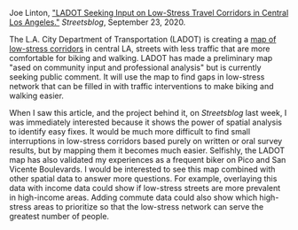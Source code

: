 Joe Linton, ["LADOT Seeking Input on Low-Stress Travel Corridors in Central Los Angeles."](https://la.streetsblog.org/2020/09/23/ladot-seeking-input-on-low-stress-travel-corridors-in-central-los-angeles/) *Streetsblog*, September 23, 2020. 

The L.A. City Department of Transportation (LADOT) is creating a [map of low-stress corridors](https://lahub.maps.arcgis.com/apps/View/index.html?appid=75c7710f6f5845aa9c44cffd1a134b2a) in central LA, streets with less traffic that are more comfortable for biking and walking. LADOT has made a preliminary map "ased on community input and professional analysis" but is currently seeking public comment. It will use the map to find gaps in low-stress network that can be filled in with traffic interventions to make biking and walking easier. 

When I saw this article, and the project behind it, on *Streetsblog* last week, I was immediately interested because it shows the power of spatial analysis to identify easy fixes. It would be much more difficult to find small interruptions in low-stress corridors based purely on written or oral survey results, but by mapping them it becomes much easier. Selfishly, the LADOT map has also validated my experiences as a frequent biker on Pico and San Vicente Boulevards. I would be interested to see this map combined with other spatial data to answer more questions. For example, overlaying this data with income data could show if low-stress streets are more prevalent in high-income areas. Adding commute data could also show which high-stress areas to prioritize so that the low-stress network can serve the greatest number of people.

